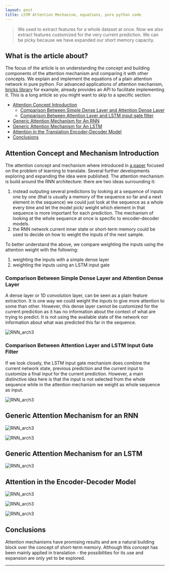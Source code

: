 ```yaml
---
layout: post
title: LSTM Attention Mechanism, equations, pure python code
---
```


>  We used to extract features for a whole dataset at once. Now we also extract features customized for the very current prediction.
We can be picky because we have expanded our short memory capacity.

## What is the article about?
The focus of the article is on understanding the concept and building components of the attention mechanism and comparing it with 
other concepts. We explain and implement the equations of a plain attention network in pure python. 
For advanced applications of attention mechanism, [bricks library](https://blocks.readthedocs.io/en/latest/api/bricks.html?highlight=attention#module-blocks.bricks.attention) 
for example, already provides an API to facilitate implementing it.
This is a long article so you might want to skip to a specific section:

* [Attention Concept Introduction](#why) 
  * [Comparison Between Simple Dense Layer and Attention Dense Layer](#why2) 
  * [Comparison Between Attention Layer and LSTM input gate filter](#why3) 
* [Generic Attention Mechanism for An RNN](#architectures1)
* [Generic Attention Mechanism for An LSTM](#architectures2)
* [Attention in the Translation Encoder-Decoder Model](#components)
* [Conclusions](#conclusions) <a id="why"></a>

## Attention Concept and Mechanism Introduction
The attention concept and mechanism where introduced in [a paper](https://arxiv.org/pdf/1409.0473.pdf) focused on the problem of
learning to translate. Several further developments exploring and expanding the idea were published.
The attention mechanism is build around the RNN architecture: there are two ideas surrounding it:

1) instead outputing several predictions by looking at a sequence of inputs one by one (that is usually a memory of the sequence so far
and a next element in the sequence) we could just look at the sequence as a whole every time and let the model pick/ weight which 
element in that sequence is more important for each prediction. The mechanism of looking at the whole sequence at once is specific to
encoder-decoder models.     
2) the RNN network current inner state or short-term memory could be used to decide on how to weight the inputs of the next sample.
 
To better understand the above, we compare weighting the inputs using the attention weight with  the following:

1) weighting the inputs with a simple dense layer   
2) weighting the inputs using an LSTM input gate

<a id="why2"></a>

### Comparison Between Simple Dense Layer and Attention Dense Layer

A dense layer or 1D convolution layer, can be seen as a plain feature extraction. It is one way we could weight the inputs to
give more attention to some than other. However, this dense layer cannot be customized for the current prediction as it has no 
information about the context of what are trying to predict. It is not using the available state of the network nor information 
about what was predicted this far in the sequence.

![RNN_arch3](imgs/attention/att_diff_dense.jpg) 
    
<a id="why3"></a>

### Comparison Between Attention Layer and LSTM Input Gate Filter

If we look closely, the LSTM input gate mechanism does combine the current network state, previous prediction and the current input 
to customize a final input for the current prediction. However, a main distinctive idea here is that the input is not selected
from the whole sequence while in the attention mechanism we weight as whole sequence as input.

![RNN_arch3](imgs/attention/att_lstm_gate_diff.jpg) 

<a id="architectures1"></a>

## Generic Attention Mechanism for an RNN

![RNN_arch3](imgs/attention/att_rnn_generic.jpg) 

![RNN_arch3](imgs/attention/att_rnn_eqs.jpg) 


<a id="architectures2"></a>

## Generic Attention Mechanism for an LSTM

![RNN_arch3](imgs/attention/att_lstm_generic2.jpg) 

<a id="components"></a>

## Attention in the Encoder-Decoder Model

![RNN_arch3](imgs/attention/att_enc_dec.jpg) 

![RNN_arch3](imgs/attention/att_after_encoder.jpg) 

![RNN_arch3](imgs/attention/att_lstm_decoder.jpg) 


<a id="conclusions"></a>

## Conclusions 

Attention mechanisms have promising results and are a natural building block over the concept of short-term memory.
Although this concept has been mainly applied in translation - the possibilities for its use and expansion are only yet to be explored.



        
___